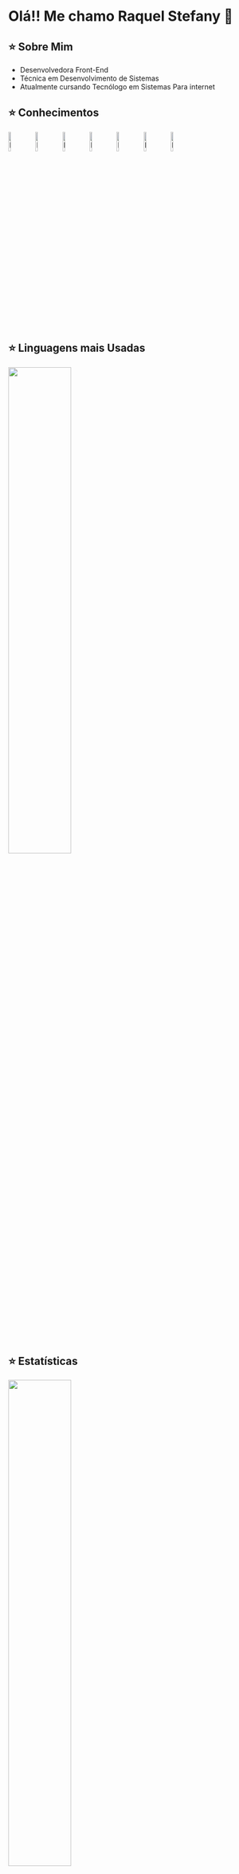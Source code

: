 <h1>
    Olá!! Me chamo Raquel Stefany 👋
</h1>

<h2>
    ⭐ Sobre Mim
</h2>
<ul>
    <li>
        Desenvolvedora Front-End
    </li>
    <li>
        Técnica em Desenvolvimento de Sistemas
    </li>
    <li>
        Atualmente cursando Tecnólogo em Sistemas Para internet
    </li>
</ul>

<h2>
    ⭐ Conhecimentos
</h2>    
<div>
    <img width="10%" src="https://cdn.jsdelivr.net/gh/devicons/devicon/icons/html5/html5-plain-wordmark.svg" alt="Raquel-HTML"/>        
    <img width="10%" src="https://cdn.jsdelivr.net/gh/devicons/devicon/icons/css3/css3-plain-wordmark.svg" alt="Raquel-CSS" />   
    <img width="10%" src="https://cdn.jsdelivr.net/gh/devicons/devicon/icons/javascript/javascript-plain.svg" alt="Raquel-JavaScript" />        
    <img width="10%" src="https://cdn.jsdelivr.net/gh/devicons/devicon/icons/php/php-original.svg" alt="Raquel-PHP" />    
    <img width="10%" src="https://cdn.jsdelivr.net/gh/devicons/devicon/icons/mysql/mysql-original-wordmark.svg" alt="Raquel-MySQL" />
    <img width="10%" src="https://cdn.jsdelivr.net/gh/devicons/devicon/icons/laravel/laravel-plain-wordmark.svg" alt="Raquel-Laravel" />
    <img width="10%" src="https://cdn.jsdelivr.net/gh/devicons/devicon/icons/ionic/ionic-original-wordmark.svg" alt="Raquel-Ionic" />
</div>      

<h2>
    ⭐ Linguagens mais Usadas
</h2>
<img width="50%" src="https://github-readme-stats.vercel.app/api/top-langs/?username=RaquelStefany&layout=compact&langs_count=10&theme=github_dark">

<h2>
    ⭐ Estatísticas
</h2>
<img width="50%" src="https://github-readme-stats.vercel.app/api?username=RaquelStefany&show_icons=true&theme=tokyonight"/>
